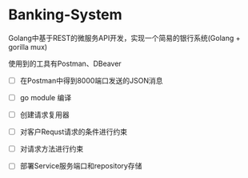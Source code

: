 # Banking-System 
Golang中基于REST的微服务API开发，实现一个简易的银行系统(Golang + gorilla mux)

使用到的工具有Postman、DBeaver

- [ ]  在Postman中得到8000端口发送的JSON消息
- [ ]  go module 编译
- [ ]  创建请求复用器
- [ ]  对客户Requst请求的条件进行约束
- [ ]  对请求方法进行约束
- [ ]  部署Service服务端口和repository存储
 
